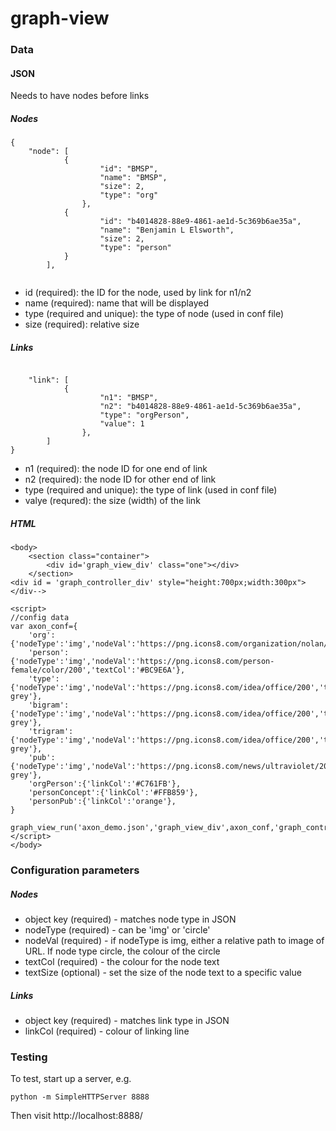 # graph-view

### Data  

#### JSON  

Needs to have nodes before links

##### Nodes  

```
{
	"node": [
			{
            		"id": "BMSP",
            		"name": "BMSP",
            		"size": 2,
            		"type": "org"
        		},
  			{
            		"id": "b4014828-88e9-4861-ae1d-5c369b6ae35a",
            		"name": "Benjamin L Elsworth",
            		"size": 2,
            		"type": "person"
			}
		],
     

```
- id (required): the ID for the node, used by link for n1/n2 
- name (required): name that will be displayed
- type (required and unique): the type of node (used in conf file)
- size (required): relative size

##### Links

```

	"link": [
			{
            		"n1": "BMSP",
            		"n2": "b4014828-88e9-4861-ae1d-5c369b6ae35a",
            		"type": "orgPerson",
            		"value": 1
        		},
		]
}
```
- n1 (required): the node ID for one end of link
- n2 (required): the node ID for other end of link
- type (required and unique): the type of link (used in conf file)
- valye (requred): the size (width) of the link 

##### HTML

```
<body>
	<section class="container">
	    <div id='graph_view_div' class="one"></div>
	</section>
<div id = 'graph_controller_div' style="height:700px;width:300px"></div-->

<script>
//config data
var axon_conf={
	'org':{'nodeType':'img','nodeVal':'https://png.icons8.com/organization/nolan/200','textCol':'#C761FB','textSize':'100px'},
	'person':{'nodeType':'img','nodeVal':'https://png.icons8.com/person-female/color/200','textCol':'#BC9E6A'},
	'type':{'nodeType':'img','nodeVal':'https://png.icons8.com/idea/office/200','textCol':'dark grey'},
	'bigram':{'nodeType':'img','nodeVal':'https://png.icons8.com/idea/office/200','textCol':'dark grey'},
	'trigram':{'nodeType':'img','nodeVal':'https://png.icons8.com/idea/office/200','textCol':'dark grey'},
	'pub':{'nodeType':'img','nodeVal':'https://png.icons8.com/news/ultraviolet/200','textCol':'dark grey'},
	'orgPerson':{'linkCol':'#C761FB'},
	'personConcept':{'linkCol':'#FFB859'},
	'personPub':{'linkCol':'orange'},
}

graph_view_run('axon_demo.json','graph_view_div',axon_conf,'graph_controller_div')
</script>
</body>
```

### Configuration parameters

##### Nodes

- object key (required) - matches node type in JSON 
- nodeType (required) - can be 'img' or 'circle'
- nodeVal (required) - if nodeType is img, either a relative path to image of URL. If node type circle, the colour of the circle
- textCol (required) - the colour for the node text 
- textSize (optional) - set the size of the node text to a specific value 

##### Links

- object key (required) - matches link type in JSON 
- linkCol (required) - colour of linking line

### Testing

To test, start up a server, e.g.

```
python -m SimpleHTTPServer 8888
```

Then visit http://localhost:8888/
